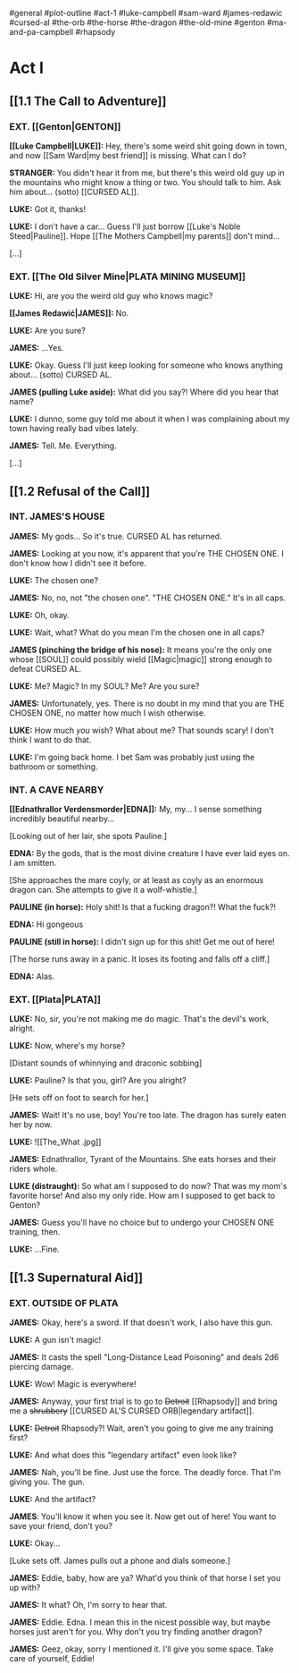 #general #plot-outline #act-1 #luke-campbell #sam-ward #james-redawic #cursed-al #the-orb #the-horse #the-dragon #the-old-mine #genton #ma-and-pa-campbell #rhapsody 

# Act I
## [[1.1 The Call to Adventure]]
### EXT. [[Genton|GENTON]]

**[[Luke Campbell|LUKE]]:** Hey, there's some weird shit going down in town, and now [[Sam Ward|my best friend]] is missing. What can I do?

**STRANGER:** You didn't hear it from me, but there's this weird old guy up in the mountains who might know a thing or two. You should talk to him. Ask him about... (sotto) [[CURSED AL]].

**LUKE:** Got it, thanks!

**LUKE:** I don't have a car... Guess I'll just borrow [[Luke's Noble Steed|Pauline]]. Hope [[The Mothers Campbell|my parents]] don't mind...

\[...\]

### EXT. [[The Old Silver Mine|PLATA MINING MUSEUM]]

**LUKE:** Hi, are you the weird old guy who knows magic?

**[[James Redawić|JAMES]]:** No.

**LUKE:** Are you sure?

**JAMES:** ...Yes.

**LUKE:** Okay. Guess I'll just keep looking for someone who knows anything about... (sotto) CURSED AL.

**JAMES (pulling Luke aside):** What did you say?! Where did you hear that name?

**LUKE:** I dunno, some guy told me about it when I was complaining about my town having really bad vibes lately.

**JAMES:** Tell. Me. Everything.

\[...\]

## [[1.2 Refusal of the Call]]
### INT. JAMES'S HOUSE

**JAMES:** My gods... So it's true. CURSED AL has returned.

**JAMES:** Looking at you now, it's apparent that you're THE CHOSEN ONE. I don't know how I didn't see it before.

**LUKE:** The chosen one?

**JAMES:** No, no, not "the chosen one". "THE CHOSEN ONE." It's in all caps.

**LUKE:** Oh, okay.

**LUKE:** Wait, what? What do you mean I'm the chosen one in all caps?

**JAMES (pinching the bridge of his nose):** It means you're the only one whose [[SOUL]] could possibly wield [[Magic|magic]] strong enough to defeat CURSED AL.

**LUKE:** Me? Magic? In my SOUL? Me? Are you sure?

**JAMES:** Unfortunately, yes. There is no doubt in my mind that you are THE CHOSEN ONE, no matter how much I wish otherwise.

**LUKE:** How much *you* wish? What about me? That sounds scary! I don't think I want to do that.

**LUKE:** I'm going back home. I bet Sam was probably just using the bathroom or something.

### INT. A CAVE NEARBY

**[[Ednathrallor Verdensmorder|EDNA]]:** My, my... I sense something incredibly beautiful nearby...

\[Looking out of her lair, she spots Pauline.\]

**EDNA:** By the gods, that is the most divine creature I have ever laid eyes on. I am smitten.

\[She approaches the mare coyly, or at least as coyly as an enormous dragon can. She attempts to give it a wolf-whistle.\]

**PAULINE (in horse):** Holy shit! Is that a fucking dragon?! What the fuck?!

**EDNA:** Hi gongeous

**PAULINE (still in horse):** I didn't sign up for this shit! Get me out of here!

\[The horse runs away in a panic. It loses its footing and falls off a cliff.]

**EDNA:** Alas.

### EXT. [[Plata|PLATA]]

**LUKE:** No, sir, you're not making me do magic. That's the devil's work, alright.

**LUKE:** Now, where's my horse?

\[Distant sounds of whinnying and draconic sobbing\]

**LUKE:** Pauline? Is that you, girl? Are you alright?

\[He sets off on foot to search for her.]

**JAMES:** Wait! It's no use, boy! You're too late. The dragon has surely eaten her by now.

**LUKE:** 
![[The_What .jpg]]

**JAMES:** Ednathrallor, Tyrant of the Mountains. She eats horses and their riders whole.

**LUKE (distraught):** So what am I supposed to do now? That was my mom's favorite horse! And also my only ride. How am I supposed to get back to Genton?

**JAMES:** Guess you'll have no choice but to undergo your CHOSEN ONE training, then.

**LUKE:** ...Fine.

## [[1.3 Supernatural Aid]]
### EXT. OUTSIDE OF PLATA
**JAMES:** Okay, here's a sword. If that doesn't work, I also have this gun.

**LUKE:** A gun isn't magic!

**JAMES:** It casts the spell "Long-Distance Lead Poisoning" and deals 2d6 piercing damage.

**LUKE:** Wow! Magic is everywhere!

**JAMES:** Anyway, your first trial is to go to ~~Detroit~~ [[Rhapsody]] and bring me a ~~shrubbery~~ [[CURSED AL'S CURSED ORB|legendary artifact]].

**LUKE:** ~~Detroit~~ Rhapsody?! Wait, aren't you going to give me any training first?

**LUKE:** And what does this "legendary artifact" even look like?

**JAMES:** Nah, you'll be fine. Just use the force. The deadly force. That I'm giving you. The gun.

**LUKE:** And the artifact?

**JAMES**: You'll know it when you see it. Now get out of here! You want to save your friend, don't you?

**LUKE:** Okay...

\[Luke sets off. James pulls out a phone and dials someone.\]

**JAMES:** Eddie, baby, how are ya? What'd you think of that horse I set you up with?

**JAMES:** It what? Oh, I'm sorry to hear that.

**JAMES:** Eddie. Edna. I mean this in the nicest possible way, but maybe horses just aren't for you. Why don't you try finding another dragon?

**JAMES:** Geez, okay, sorry I mentioned it. I'll give you some space. Take care of yourself, Eddie!